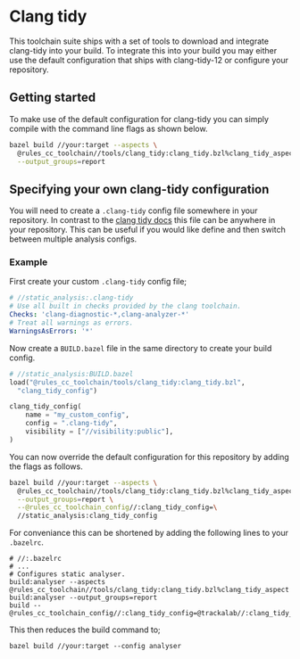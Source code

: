 # Clang tidy 
This toolchain suite ships with a set of tools to download and integrate
clang-tidy into your build. To integrate this into your build you may either use
the default configuration that ships with clang-tidy-12 or configure your
repository.

## Getting started
To make use of the default configuration for clang-tidy you can simply compile
with the command line flags as shown below.

```sh
bazel build //your:target --aspects \
  @rules_cc_toolchain//tools/clang_tidy:clang_tidy.bzl%clang_tidy_aspect \
  --output_groups=report 
```

## Specifying your own clang-tidy configuration
You will need to create a `.clang-tidy` config file somewhere in your
repository. In contrast to the
[clang tidy docs](https://clang.llvm.org/extra/clang-tidy) this file can be
anywhere in your repository. This can be useful if you would like define and
then switch between multiple analysis configs.

### Example
First create your custom `.clang-tidy` config file;
```yaml
# //static_analysis:.clang-tidy
# Use all built in checks provided by the clang toolchain.
Checks: 'clang-diagnostic-*,clang-analyzer-*'
# Treat all warnings as errors. 
WarningsAsErrors: '*'
```

Now create a `BUILD.bazel` file in the same directory to create your build
config.
```py
# //static_analysis:BUILD.bazel
load("@rules_cc_toolchain/tools/clang_tidy:clang_tidy.bzl", 
  "clang_tidy_config")

clang_tidy_config(
    name = "my_custom_config",
    config = ".clang-tidy",
    visibility = ["//visibility:public"],
)
```

You can now override the default configuration for this repository by adding the
flags as follows.
```sh
bazel build //your:target --aspects \
  @rules_cc_toolchain//tools/clang_tidy:clang_tidy.bzl%clang_tidy_aspect \
  --output_groups=report \
  --@rules_cc_toolchain_config//:clang_tidy_config=\
  //static_analysis:clang_tidy_config
```

For conveniance this can be shortened by adding the following lines to your
`.bazelrc`.
```
# //:.bazelrc
# ...
# Configures static analyser.
build:analyser --aspects @rules_cc_toolchain//tools/clang_tidy:clang_tidy.bzl%clang_tidy_aspect  
build:analyser --output_groups=report
build --@rules_cc_toolchain_config//:clang_tidy_config=@trackalab//:clang_tidy_config
```

This then reduces the build command to;

`bazel build //your:target --config analyser`
